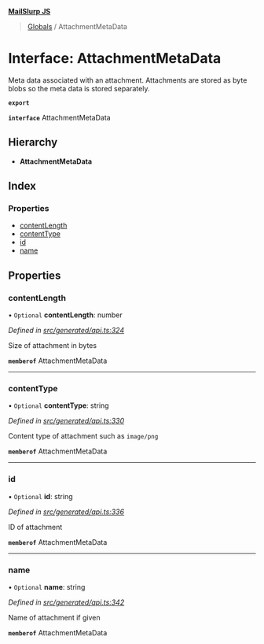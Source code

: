 **[MailSlurp JS](../README.md)**

> [Globals](../README.md) / AttachmentMetaData

# Interface: AttachmentMetaData

Meta data associated with an attachment. Attachments are stored as byte blobs so the meta data is stored separately.

**`export`** 

**`interface`** AttachmentMetaData

## Hierarchy

* **AttachmentMetaData**

## Index

### Properties

* [contentLength](attachmentmetadata.md#contentlength)
* [contentType](attachmentmetadata.md#contenttype)
* [id](attachmentmetadata.md#id)
* [name](attachmentmetadata.md#name)

## Properties

### contentLength

• `Optional` **contentLength**: number

*Defined in [src/generated/api.ts:324](https://github.com/mailslurp/mailslurp-client/blob/a36d929/src/generated/api.ts#L324)*

Size of attachment in bytes

**`memberof`** AttachmentMetaData

___

### contentType

• `Optional` **contentType**: string

*Defined in [src/generated/api.ts:330](https://github.com/mailslurp/mailslurp-client/blob/a36d929/src/generated/api.ts#L330)*

Content type of attachment such as `image/png`

**`memberof`** AttachmentMetaData

___

### id

• `Optional` **id**: string

*Defined in [src/generated/api.ts:336](https://github.com/mailslurp/mailslurp-client/blob/a36d929/src/generated/api.ts#L336)*

ID of attachment

**`memberof`** AttachmentMetaData

___

### name

• `Optional` **name**: string

*Defined in [src/generated/api.ts:342](https://github.com/mailslurp/mailslurp-client/blob/a36d929/src/generated/api.ts#L342)*

Name of attachment if given

**`memberof`** AttachmentMetaData
